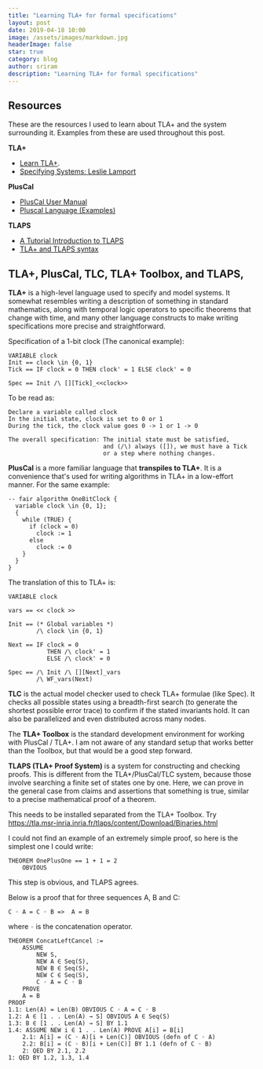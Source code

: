 ```yaml
---
title: "Learning TLA+ for formal specifications"
layout: post
date: 2019-04-18 10:00
image: /assets/images/markdown.jpg
headerImage: false
star: true
category: blog
author: sriram
description: "Learning TLA+ for formal specifications"
---
```



## Resources
These are the resources I used to learn about TLA+ and the system surrounding it. Examples from these are used throughout this post. 

**TLA+**
- [Learn TLA+](https://learntla.com/introduction/).
- [Specifying Systems: Leslie Lamport](https://lamport.azurewebsites.net/tla/book-02-08-08.pdf)

**PlusCal**
- [PlusCal User Manual](https://lamport.azurewebsites.net/tla/p-manual.pdf)
- [Pluscal Language (Examples)](https://lamport.azurewebsites.net/pubs/pluscal.pdf)

**TLAPS**
- [A Tutorial Introduction to TLAPS](http://tla2014.loria.fr/slides/kriener.pdf)
- [TLA+ and TLAPS syntax](http://lamport.azurewebsites.net/tla/tla2-guide.pdf)

## TLA+, PlusCal, TLC, TLA+ Toolbox, and TLAPS,
**TLA+** is a high-level language used to specify and model systems. It somewhat resembles writing a description of something in standard mathematics, along with temporal logic operators to specific theorems that change with time, and many other language constructs to make writing specifications more precise and straightforward.

Specification of a 1-bit clock (The canonical example):
```
VARIABLE clock
Init == clock \in {0, 1}
Tick == IF clock = 0 THEN clock' = 1 ELSE clock' = 0

Spec == Init /\ [][Tick]_<<clock>>
```

To be read as:

```
Declare a variable called clock
In the initial state, clock is set to 0 or 1
During the tick, the clock value goes 0 -> 1 or 1 -> 0

The overall specification: The initial state must be satisfied, 
                           and (/\) always ([]), we must have a Tick 
                           or a step where nothing changes.
```

**PlusCal** is a more familiar language that **transpiles to TLA+**. It is a convenience that's used for writing algorithms in TLA+ in a low-effort manner. For the same example:

```
-- fair algorithm OneBitClock {
  variable clock \in {0, 1};
  {
    while (TRUE) {
      if (clock = 0)
        clock := 1
      else 
        clock := 0    
    }
  }
}
```

The translation of this to TLA+ is:

```
VARIABLE clock

vars == << clock >>

Init == (* Global variables *)
        /\ clock \in {0, 1}

Next == IF clock = 0
           THEN /\ clock' = 1
           ELSE /\ clock' = 0

Spec == /\ Init /\ [][Next]_vars
        /\ WF_vars(Next)
```

**TLC** is the actual model checker used to check TLA+ formulae (like Spec). It checks all possible states using a breadth-first search (to generate the shortest possible error trace) to confirm if the stated invariants hold. It can also be parallelized and even distributed across many nodes. 

The **TLA+ Toolbox** is the standard development environment for working with PlusCal / TLA+. I am not aware of any standard setup that works better than the Toolbox, but that would be a good step forward.

**TLAPS (TLA+ Proof System)** is a system for constructing and checking proofs. This is different from the TLA+/PlusCal/TLC system, because those involve searching a finite set of states one by one. Here, we can prove in the general case from claims and assertions that something is true, similar to a precise mathematical proof of a theorem.

This needs to be installed separated from the TLA+ Toolbox. Try https://tla.msr-inria.inria.fr/tlaps/content/Download/Binaries.html

I could not find an example of an extremely simple proof, so here is the simplest one I could write:

```
THEOREM OnePlusOne == 1 + 1 = 2
    OBVIOUS
```

This step is obvious, and TLAPS agrees. 

Below is a proof that for three sequences A, B and C:

`C ◦ A = C ◦ B =>  A = B`

 where `◦` is the concatenation operator.
```
THEOREM ConcatLeftCancel :=
    ASSUME
        NEW S,
        NEW A ∈ Seq(S),
        NEW B ∈ Seq(S),
        NEW C ∈ Seq(S),
        C ◦ A = C ◦ B
    PROVE
    A = B
PROOF
1.1: Len(A) = Len(B) OBVIOUS C ◦ A = C ◦ B
1.2: A ∈ [1 . . Len(A) → S] OBVIOUS A ∈ Seq(S)
1.3: B ∈ [1 . . Len(A) → S] BY 1.1
1.4: ASSUME NEW i ∈ 1 . . Len(A) PROVE A[i] = B[i]
    2.1: A[i] = (C ◦ A)[i + Len(C)] OBVIOUS (defn of C ◦ A)
    2.2: B[i] = (C ◦ B)[i + Len(C)] BY 1.1 (defn of C ◦ B)
    2: QED BY 2.1, 2.2
1: QED BY 1.2, 1.3, 1.4
```